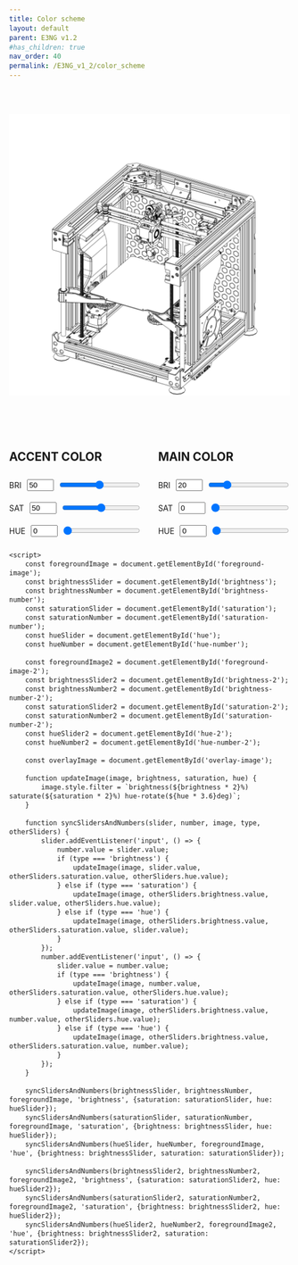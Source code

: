```yaml
---
title: Color scheme
layout: default
parent: E3NG v1.2
#has_children: true
nav_order: 40
permalink: /E3NG_v1_2/color_scheme
---
```

<html lang="cs">
<head>
    <meta charset="UTF-8">
    <meta name="viewport" content="width=device-width, initial-scale=1.0">
    <title>E3NG Color scheme helper</title>
    <style>
        body {
            /*display: flex;
            flex-direction: column;*/
            align-items: center;
            justify-content: center;
            height: 100vh;
            margin: 0;
        }
        .container {
            position: relative;
            width: 100%; /* Nastavení pevné šířky */
            height: 600px; /* Nastavení pevné výšky */
        }
        .background-image, .foreground-image, .foreground-image-2, .overlay-image {
            position: absolute;
            top: 0;
            left: 0;
            width: 100%;
            height: 100%;
            object-fit: contain; /* Zachování poměru stran */
        }
        .background-image {
            z-index: 1;
        }
        .foreground-image {
            z-index: 2;
        }
        .foreground-image-2 {
            z-index: 3;
            filter: saturate(0%) brightness(40%);
        }
        .overlay-image {
            z-index: 4; /* Nový obrázek překrývající ostatní */
        }
        .slider-container {
            margin: 10px 0;
            display: flex;
            align-items: center;
        }
        .slider {
            width: 100%;
            margin-left: 10px;
        }
        .number-input {
            width: 40px;
            margin-left: 10px;
        }
        .sliders-group {
            display: flex;
            justify-content: space-between;
            width: 100%;
            margin-top: 20px; /* Přidání mezery mezi obrázkem a posuvníky */
        }
        .sliders-column {
            display: flex;
            flex-direction: column;
            align-items: right;
            width: 47%; /* Zmenšení šířky sloupců */
        }
    </style>
</head>
<body>
    <div class="container">
        <img class="background-image" src="../../pages/E3NG/img/background-image.png" alt="BG" onerror="alert('Background image was not found.')">
        <img class="foreground-image" id="foreground-image" src="../../pages/E3NG/img/foreground-image.png" alt="AC" onerror="alert('Accent color image was not found.')">
        <img class="foreground-image-2" id="foreground-image-2" src="../../pages/E3NG/img/foreground-image-2.png" alt="MC" onerror="alert('Main color image was not found.')">
        <img class="overlay-image" id="overlay-image" src="../../pages/E3NG/img/overlay-image.png" alt="OL" onerror="alert('Overlay image was not found.')">
    </div>
    <div class="sliders-group">
        <div class="sliders-column">
            <h2>ACCENT COLOR</h2>
            <div class="slider-container">
                <label for="brightness">BRI</label>
                <input type="number" id="brightness-number" class="number-input" min="0" max="100" value="50">
                <input type="range" id="brightness" class="slider" min="0" max="100" value="50">
            </div>
            <div class="slider-container">
                <label for="saturation">SAT</label>
                <input type="number" id="saturation-number" class="number-input" min="0" max="100" value="50">
                <input type="range" id="saturation" class="slider" min="0" max="100" value="50">
            </div>
            <div class="slider-container">
                <label for="hue">HUE</label>
                <input type="number" id="hue-number" class="number-input" min="0" max="100" value="0">
                <input type="range" id="hue" class="slider" min="0" max="100" value="0">
            </div>
        </div>
        <div class="sliders-column">
            <h2>MAIN COLOR</h2>
            <div class="slider-container">
                <label for="brightness-2">BRI</label>
                <input type="number" id="brightness-number-2" class="number-input" min="0" max="100" value="20">
                <input type="range" id="brightness-2" class="slider" min="0" max="100" value="20">
            </div>
            <div class="slider-container">
                <label for="saturation-2">SAT</label>
                <input type="number" id="saturation-number-2" class="number-input" min="0" max="100" value="0">
                <input type="range" id="saturation-2" class="slider" min="0" max="100" value="0">
            </div>
            <div class="slider-container">
                <label for="hue-2">HUE</label>
                <input type="number" id="hue-number-2" class="number-input" min="0" max="100" value="0">
                <input type="range" id="hue-2" class="slider" min="0" max="100" value="0">
            </div>
        </div>
    </div>

    <script>
        const foregroundImage = document.getElementById('foreground-image');
        const brightnessSlider = document.getElementById('brightness');
        const brightnessNumber = document.getElementById('brightness-number');
        const saturationSlider = document.getElementById('saturation');
        const saturationNumber = document.getElementById('saturation-number');
        const hueSlider = document.getElementById('hue');
        const hueNumber = document.getElementById('hue-number');

        const foregroundImage2 = document.getElementById('foreground-image-2');
        const brightnessSlider2 = document.getElementById('brightness-2');
        const brightnessNumber2 = document.getElementById('brightness-number-2');
        const saturationSlider2 = document.getElementById('saturation-2');
        const saturationNumber2 = document.getElementById('saturation-number-2');
        const hueSlider2 = document.getElementById('hue-2');
        const hueNumber2 = document.getElementById('hue-number-2');

        const overlayImage = document.getElementById('overlay-image');

        function updateImage(image, brightness, saturation, hue) {
            image.style.filter = `brightness(${brightness * 2}%) saturate(${saturation * 2}%) hue-rotate(${hue * 3.6}deg)`;
        }

        function syncSlidersAndNumbers(slider, number, image, type, otherSliders) {
            slider.addEventListener('input', () => {
                number.value = slider.value;
                if (type === 'brightness') {
                    updateImage(image, slider.value, otherSliders.saturation.value, otherSliders.hue.value);
                } else if (type === 'saturation') {
                    updateImage(image, otherSliders.brightness.value, slider.value, otherSliders.hue.value);
                } else if (type === 'hue') {
                    updateImage(image, otherSliders.brightness.value, otherSliders.saturation.value, slider.value);
                }
            });
            number.addEventListener('input', () => {
                slider.value = number.value;
                if (type === 'brightness') {
                    updateImage(image, number.value, otherSliders.saturation.value, otherSliders.hue.value);
                } else if (type === 'saturation') {
                    updateImage(image, otherSliders.brightness.value, number.value, otherSliders.hue.value);
                } else if (type === 'hue') {
                    updateImage(image, otherSliders.brightness.value, otherSliders.saturation.value, number.value);
                }
            });
        }

        syncSlidersAndNumbers(brightnessSlider, brightnessNumber, foregroundImage, 'brightness', {saturation: saturationSlider, hue: hueSlider});
        syncSlidersAndNumbers(saturationSlider, saturationNumber, foregroundImage, 'saturation', {brightness: brightnessSlider, hue: hueSlider});
        syncSlidersAndNumbers(hueSlider, hueNumber, foregroundImage, 'hue', {brightness: brightnessSlider, saturation: saturationSlider});

        syncSlidersAndNumbers(brightnessSlider2, brightnessNumber2, foregroundImage2, 'brightness', {saturation: saturationSlider2, hue: hueSlider2});
        syncSlidersAndNumbers(saturationSlider2, saturationNumber2, foregroundImage2, 'saturation', {brightness: brightnessSlider2, hue: hueSlider2});
        syncSlidersAndNumbers(hueSlider2, hueNumber2, foregroundImage2, 'hue', {brightness: brightnessSlider2, saturation: saturationSlider2});
    </script>
</body>
</html>
